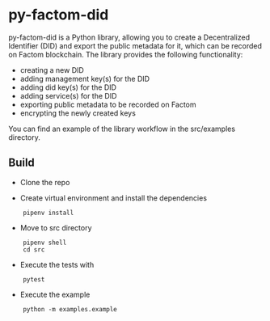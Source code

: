 # py-factom-did

py-factom-did is a Python library, allowing you to create a Decentralized Identifier (DID) and
export the public metadata for it, which can be recorded on Factom blockchain. The library provides the following functionality:

* creating a new DID
* adding management key(s) for the DID
* adding did key(s) for the DID
* adding service(s) for the DID
* exporting public metadata to be recorded on Factom
* encrypting the newly created keys

You can find an example of the library workflow in the src/examples directory.

## Build

* Clone the repo

* Create virtual environment and install the dependencies
```
	pipenv install
```

* Move to src directory
```
	pipenv shell
	cd src
```

* Execute the tests with
```
	pytest
```

* Execute the example
```
	python -m examples.example
```
